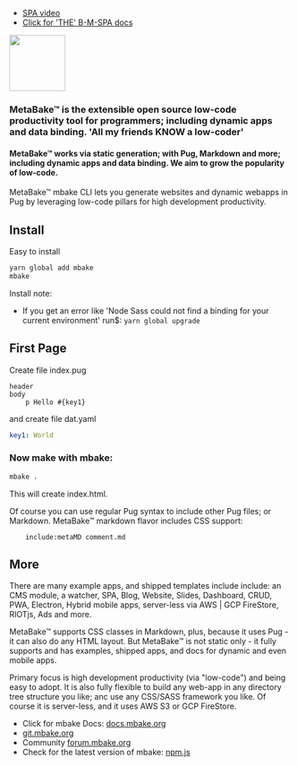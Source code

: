 - [SPA video](https://youtu.be/LHFjjDPlU3A)
- [Click for 'THE' B-M-SPA docs](http://doc.mbake.org/SPA/)

<img src="https://metabake.github.io/MetaBake-Docs/logo.jpg" width="100">

### MetaBake&trade; is the extensible open source low-code productivity tool for programmers; including dynamic apps and data binding. 'All my friends KNOW a low-coder'

#### MetaBake&trade; works via static generation; with Pug, Markdown and more; including dynamic apps and data binding. We aim to grow the popularity of low-code. 

MetaBake&trade; mbake CLI lets you generate websites and dynamic webapps in Pug by leveraging low-code pillars for high development productivity.

## Install

Easy to install

```sh
yarn global add mbake
mbake
```

Install note:
- If you get an error like 'Node Sass could not find a binding for your current environment' 
run$: ``` yarn global upgrade ```

## First Page

Create file index.pug
```pug
header
body
    p Hello #{key1}
```
and create file dat.yaml
```yaml
key1: World
```

### Now make with mbake:

```sh
mbake .
```

This will create index.html. 

Of course you can use regular Pug syntax to include other Pug files; or Markdown. MetaBake&trade; markdown flavor includes CSS support:
```pug
    include:metaMD comment.md
```

## More

There are many example apps, and shipped templates include include: an CMS module, a watcher, SPA, Blog, Website, Slides, Dashboard, CRUD, PWA, Electron, Hybrid mobile apps, server-less via AWS | GCP FireStore, RIOTjs, Ads and more. 


MetaBake&trade; supports CSS classes in Markdown, plus, because it uses Pug - it can also do any HTML layout. But MetaBake&trade; is not static only - it fully supports and has examples, shipped apps, and docs for dynamic and even mobile apps.


Primary focus is high development productivity (via "low-code") and being easy to adopt. It is also fully flexible to build any web-app in any directory tree structure you like; anc use any CSS/SASS framework you like. Of course it is server-less, and it uses AWS S3 or GCP FireStore.


- Click for mbake Docs: [docs.mbake.org](http://docs.mbake.org)
- [git.mbake.org](http://git.mbake.org)
- Community [forum.mbake.org](http://forum.mbake.org)
- Check for the latest version of mbake: [npm.js](https://www.npmjs.com/package/mbake)
